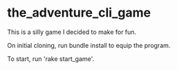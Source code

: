 # the_adventure_cli_game

This is a silly game I decided to make for fun.

On initial cloning, run bundle install to equip the program.

To start, run 'rake start_game'.
